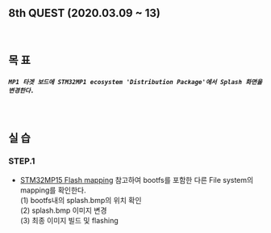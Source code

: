 ## 8th QUEST (2020.03.09 ~ 13)
<br/>

## 목 표
##### `MP1 타겟 보드에 STM32MP1 ecosystem 'Distribution Package'에서 Splash 화면을 변경한다.`
<br/>

## 실 습
### STEP.1
+ [STM32MP15 Flash mapping](https://wiki.st.com/stm32mpu/wiki/STM32MP15_Flash_mapping) 참고하여 bootfs를 포함한 다른 File system의 mapping를 확인한다.<br/>
  (1) bootfs내의 splash.bmp의 위치 확인<br/>
  (2) splash.bmp 이미지 변경<br/>
  (3) 최종 이미지 빌드 및 flashing<br/>
